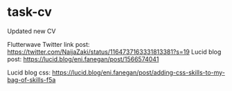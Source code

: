 # task-cv
Updated new CV

Flutterwave Twitter link post:  https://twitter.com/NaijaZaki/status/1164737163331813381?s=19
Lucid blog post:    https://lucid.blog/eni.fanegan/post/1566574041


Lucid blog css: https://lucid.blog/eni.fanegan/post/adding-css-skills-to-my-bag-of-skills-f5a
